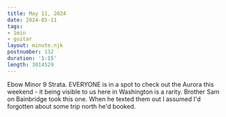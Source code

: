 ```yaml
---
title: May 11, 2024
date: 2024-05-11
tags:
- 1min
- guitar
layout: minute.njk
postnumber: 132
duration: '1:15'
length: 3014529
---
```

Ebow Minor 9 Strata. EVERYONE is in a spot to check out the Aurora this weekend - it being visible to us here in Washington is a rarity. Brother Sam on Bainbridge took this one. When he texted them out I assumed I'd forgotten about some trip north he'd booked. 
